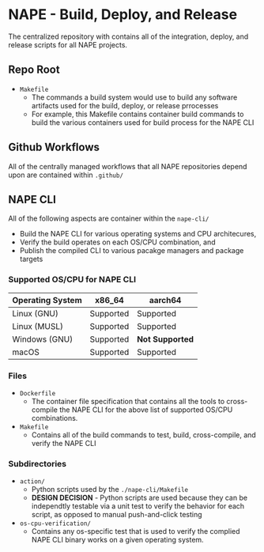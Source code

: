 # NAPE - Build, Deploy, and Release

The centralized repository with contains all of the integration, deploy, and release scripts for all NAPE projects.

## Repo Root

- ```Makefile```
  - The commands a build system would use to build any software artifacts used for the build, deploy, or release prrocesses
  - For example, this Makefile contains container build commands to build the various containers used for build process for the NAPE CLI

## Github Workflows

All of the centrally managed workflows that all NAPE repositories depend upon are contained within ```.github/```

## NAPE CLI

All of the following aspects are container within the ```nape-cli/```

- Build the NAPE CLI for various operating systems and CPU architecures,
- Verify the build operates on each OS/CPU combination, and
- Publish the compiled CLI to various pacakge managers and package targets

### Supported OS/CPU for NAPE CLI

| Operating System | x86_64    | aarch64           |
|------------------|-----------|-------------------|
| Linux (GNU)      | Supported | Supported         |
| Linux (MUSL)     | Supported | Supported         |
| Windows (GNU)    | Supported | **Not Supported** |
| macOS            | Supported | Supported         |

### Files

- ```Dockerfile```
  - The container file specification that contains all the tools to cross-compile the NAPE CLI for the above list of supported OS/CPU combinations.
- ```Makefile```
  - Contains all of the build commands to test, build, cross-compile, and verify the NAPE CLI

### Subdirectories

- ```action/```
  - Python scripts used by the ```./nape-cli/Makefile```
  - **DESIGN DECISION** - Python scripts are used because they can be independtly testable via a unit test to verify the behavior for each script, as opposed to manual push-and-click testing
- ```os-cpu-verification/```
  - Contains any os-specific test that is used to verify the complied NAPE CLI binary works on a given operating system.
